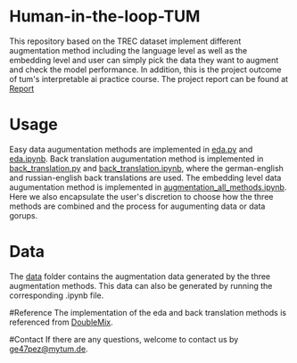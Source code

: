 # Human-in-the-loop-TUM
This repository based on the TREC dataset implement different augmentation method including the language level as well as the embedding level and user can simply pick the data they want to augment and check the model performance.
In addition, this is the project outcome of tum's interpretable ai practice course. The project report can be found at [Report](/Report.pdf)

# Usage
Easy data augumentation methods are implemented in [eda.py](eda.py) and [eda.ipynb](eda.ipynb).
Back translation augumentation method is implemented in [back_translation.py](back_translation.py) and [back_translation.ipynb](back_translation.ipynb), where the german-english and russian-english back translations are used.
The embedding level data augumentation method is implemented in [augmentation_all_methods.ipynb](augmentation_all_methods.ipynb). Here we also encapsulate the user's discretion to choose how the three methods are combined and the process for augumenting data or data gorups.

# Data
The [data](data) folder contains the augmentation data generated by the three augmentation methods. This data can also be generated by running the corresponding .ipynb file.

#Reference
The implementation of the eda and back translation methods is referenced from [DoubleMix](https://github.com/declare-lab/DoubleMix).

#Contact
If there are any questions, welcome to contact us by [ge47pez@mytum.de](ge47pez@mytum.de).
